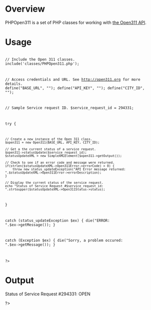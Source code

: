 Overview
========

PHPOpen311 is a set of PHP classes for working with [the Open311 API](http://open311.org/). 

Usage
=====

<code>
<?php    

// Include the Open 311 classes.
include('classes/PHPOpen311.php');

// Access credentials and URL. See http://open311.org for more details.
define("BASE_URL", "");
define("API_KEY", "");
define("CITY_ID", "");

// Sample Service request ID.
$service_request_id = 294331;

try {
	
	// Create a new instance of the Open 311 class.
	$open311 = new Open311(BASE_URL, API_KEY, CITY_ID);
	
	// Get a the current status of a service request.
	$open311->statusUpdate($service_request_id);
	$statusUpdateXML = new SimpleXMLElement($open311->getOutput());
	
	// Check to see if an error code and message were returned.
	if(strlen($statusUpdateXML->Open311Error->errorCode) > 0) {
		throw new status_updateException("API Error message returned: ".$statusUpdateXML->Open311Error->errorDescription);
	}
	
	// Display the current status of the service request.
	echo "Status of Service Request #$service_request_id: ".strtoupper($statusUpdateXML->Open311Status->status);	
}

catch (status_updateException $ex) {
	die("ERROR: ".$ex->getMessage());
}

catch (Exception $ex) {
	die("Sorry, a problem occured: ".$ex->getMessage());
}

?>
</code>

Output
======
Status of Service Request #294331: OPEN

  
?>    
